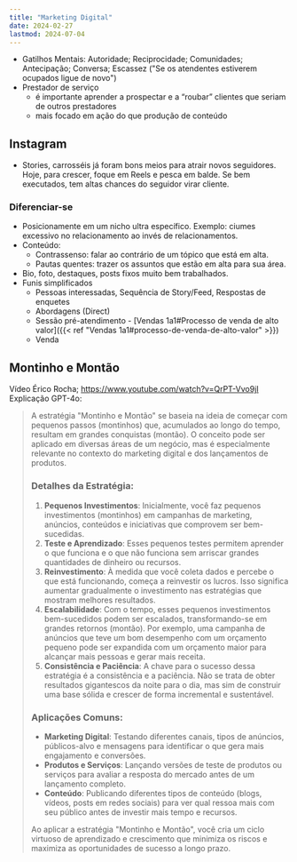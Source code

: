 ```yaml
---
title: "Marketing Digital"
date: 2024-02-27
lastmod: 2024-07-04
---
```

- Gatilhos Mentais: Autoridade; Reciprocidade; Comunidades; Antecipação; Conversa; Escassez ("Se os atendentes estiverem ocupados ligue de novo")
- Prestador de serviço
	- é importante aprender a prospectar e a “roubar” clientes que seriam de outros prestadores
	- mais focado em ação do que produção de conteúdo
## Instagram
- Stories, carrosséis já foram bons meios para atrair novos seguidores. Hoje, para crescer, foque em Reels e pesca em balde. Se bem executados, tem altas chances do seguidor virar cliente.
### Diferenciar-se
- Posicionamente em um nicho ultra específico. Exemplo: ciumes excessivo no relacionamento ao invés de relacionamentos.
- Conteúdo:
	- Contrassenso: falar ao contrário de um tópico que está em alta.
	- Pautas quentes: trazer os assuntos que estão em alta para sua área.
- Bio, foto, destaques, posts fixos muito bem trabalhados.
- Funis simplificados
	- Pessoas interessadas, Sequência de Story/Feed, Respostas de enquetes
	- Abordagens (Direct)
	- Sessão pré-atendimento - [Vendas 1a1#Processo de venda de alto valor]({{< ref "Vendas 1a1#processo-de-venda-de-alto-valor" >}})
	- Venda

## Montinho e Montão
Vídeo Érico Rocha; https://www.youtube.com/watch?v=QrPT-Vvo9jI
Explicação GPT-4o: 
> A estratégia "Montinho e Montão" se baseia na ideia de começar com pequenos passos (montinhos) que, acumulados ao longo do tempo, resultam em grandes conquistas (montão). O conceito pode ser aplicado em diversas áreas de um negócio, mas é especialmente relevante no contexto do marketing digital e dos lançamentos de produtos.
> 
> ### Detalhes da Estratégia:
> 1. **Pequenos Investimentos**: Inicialmente, você faz pequenos investimentos (montinhos) em campanhas de marketing, anúncios, conteúdos e iniciativas que comprovem ser bem-sucedidas.
> 2. **Teste e Aprendizado**: Esses pequenos testes permitem aprender o que funciona e o que não funciona sem arriscar grandes quantidades de dinheiro ou recursos.
> 3. **Reinvestimento**: À medida que você coleta dados e percebe o que está funcionando, começa a reinvestir os lucros. Isso significa aumentar gradualmente o investimento nas estratégias que mostram melhores resultados.
> 4. **Escalabilidade**: Com o tempo, esses pequenos investimentos bem-sucedidos podem ser escalados, transformando-se em grandes retornos (montão). Por exemplo, uma campanha de anúncios que teve um bom desempenho com um orçamento pequeno pode ser expandida com um orçamento maior para alcançar mais pessoas e gerar mais receita.
> 5. **Consistência e Paciência**: A chave para o sucesso dessa estratégia é a consistência e a paciência. Não se trata de obter resultados gigantescos da noite para o dia, mas sim de construir uma base sólida e crescer de forma incremental e sustentável.
>
> ### Aplicações Comuns:
> 
> - **Marketing Digital**: Testando diferentes canais, tipos de anúncios, públicos-alvo e mensagens para identificar o que gera mais engajamento e conversões.
> - **Produtos e Serviços**: Lançando versões de teste de produtos ou serviços para avaliar a resposta do mercado antes de um lançamento completo.
> - **Conteúdo**: Publicando diferentes tipos de conteúdo (blogs, vídeos, posts em redes sociais) para ver qual ressoa mais com seu público antes de investir mais tempo e recursos.
> 
> Ao aplicar a estratégia "Montinho e Montão", você cria um ciclo virtuoso de aprendizado e crescimento que minimiza os riscos e maximiza as oportunidades de sucesso a longo prazo.